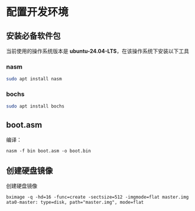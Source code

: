 # 配置开发环境
## 安装必备软件包
当前使用的操作系统版本是 **ubuntu-24.04-LTS**，在该操作系统下安装以下工具
### nasm
```bash
sudo apt install nasm
```
### bochs
```bash
sudo apt install bochs
```
## boot.asm

编译：

    nasm -f bin boot.asm -o boot.bin

## 创建硬盘镜像

创建硬盘镜像

    bximage -q -hd=16 -func=create -sectsize=512 -imgmode=flat master.img
    ata0-master: type=disk, path="master.img", mode=flat
